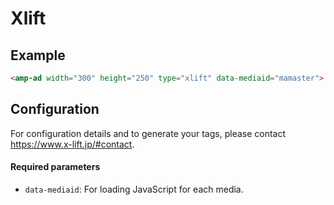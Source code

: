 <!---
Copyright 2016 The AMP HTML Authors. All Rights Reserved.

Licensed under the Apache License, Version 2.0 (the "License");
you may not use this file except in compliance with the License.
You may obtain a copy of the License at

      http://www.apache.org/licenses/LICENSE-2.0

Unless required by applicable law or agreed to in writing, software
distributed under the License is distributed on an "AS-IS" BASIS,
WITHOUT WARRANTIES OR CONDITIONS OF ANY KIND, either express or implied.
See the License for the specific language governing permissions and
limitations under the License.
-->

# Xlift

## Example

```html
<amp-ad width="300" height="250" type="xlift" data-mediaid="mamaster"> </amp-ad>
```

## Configuration

For configuration details and to generate your tags, please contact
https://www.x-lift.jp/#contact.

#### Required parameters

- `data-mediaid`: For loading JavaScript for each media.
